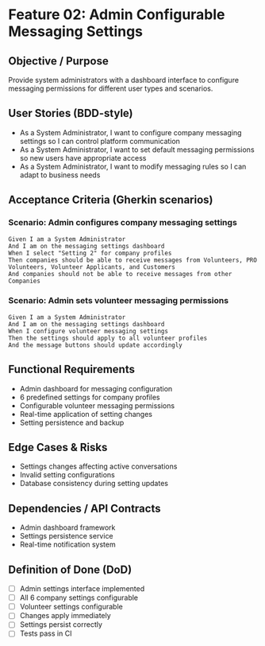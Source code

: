 # Feature 02: Admin Configurable Messaging Settings

## Objective / Purpose
Provide system administrators with a dashboard interface to configure messaging permissions for different user types and scenarios.

## User Stories (BDD-style)
- As a System Administrator, I want to configure company messaging settings so I can control platform communication
- As a System Administrator, I want to set default messaging permissions so new users have appropriate access
- As a System Administrator, I want to modify messaging rules so I can adapt to business needs

## Acceptance Criteria (Gherkin scenarios)

### Scenario: Admin configures company messaging settings
```gherkin
Given I am a System Administrator
And I am on the messaging settings dashboard
When I select "Setting 2" for company profiles
Then companies should be able to receive messages from Volunteers, PRO Volunteers, Volunteer Applicants, and Customers
And companies should not be able to receive messages from other Companies
```

### Scenario: Admin sets volunteer messaging permissions
```gherkin
Given I am a System Administrator
And I am on the messaging settings dashboard
When I configure volunteer messaging settings
Then the settings should apply to all volunteer profiles
And the message buttons should update accordingly
```

## Functional Requirements
- Admin dashboard for messaging configuration
- 6 predefined settings for company profiles
- Configurable volunteer messaging permissions
- Real-time application of setting changes
- Setting persistence and backup

## Edge Cases & Risks
- Settings changes affecting active conversations
- Invalid setting configurations
- Database consistency during setting updates

## Dependencies / API Contracts
- Admin dashboard framework
- Settings persistence service
- Real-time notification system

## Definition of Done (DoD)
- [ ] Admin settings interface implemented
- [ ] All 6 company settings configurable
- [ ] Volunteer settings configurable
- [ ] Changes apply immediately
- [ ] Settings persist correctly
- [ ] Tests pass in CI